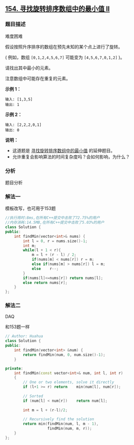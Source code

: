 ## [154. 寻找旋转排序数组中的最小值 II](https://leetcode-cn.com/problems/find-minimum-in-rotated-sorted-array-ii/)

### 题目描述

难度困难

假设按照升序排序的数组在预先未知的某个点上进行了旋转。

( 例如，数组 `[0,1,2,4,5,6,7]` 可能变为 `[4,5,6,7,0,1,2]` )。

请找出其中最小的元素。

注意数组中可能存在重复的元素。

**示例 1：**

```
输入: [1,3,5]
输出: 1
```

**示例 2：**

```
输入: [2,2,2,0,1]
输出: 0
```

**说明：**

- 这道题是 [寻找旋转排序数组中的最小值](https://leetcode-cn.com/problems/find-minimum-in-rotated-sorted-array/description/) 的延伸题目。
- 允许重复会影响算法的时间复杂度吗？会如何影响，为什么？

### 分析

题目分析

### 解法一

模板改写，也可用于153题

```c++
//执行用时:8ms,在所有C++提交中击败了72.75%的用户
//内存消耗:14.5MB,在所有C++提交中击败了5.03%的用户
class Solution {
public:
    int findMin(vector<int>& nums) {
        int l = 0, r = nums.size()-1;
      	int m;
        while(l + 1 < r){
            m = l + (r - l) / 2;
            if(nums[m] < nums[r]) r = m;
            else if(nums[m] > nums[r]) l = m;
            else    r--;
        }
        if(nums[l]<=nums[r]) return nums[l];
        else return nums[r];
    }
};
```

### 解法二

DAQ 

和153题一样

```c++
// Author: Huahua
class Solution {
public:
    int findMin(vector<int> &num) {
        return findMin(num, 0, num.size()-1);
    }

private:
    int findMin(const vector<int>& num, int l, int r)
    {
        // One or two elements, solve it directly
        if (l+1 >= r) return	min(num[l], num[r]);
        
        // Sorted
        if (num[l] < num[r])	return num[l];
        
        int m = l + (r-l)/2;
        
        // Recursively find the solution
        return min(findMin(num, l, m - 1), 
                   findMin(num, m, r));
    }
};
```

